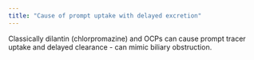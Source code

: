 ```yaml
---
title: "Cause of prompt uptake with delayed excretion"
---
```

Classically dilantin (chlorpromazine) and OCPs can cause prompt tracer uptake and delayed clearance - can mimic biliary obstruction.


